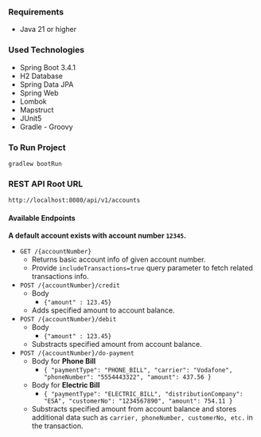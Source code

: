 ### Requirements

- Java 21 or higher

### Used Technologies

- Spring Boot 3.4.1
- H2 Database
- Spring Data JPA
- Spring Web
- Lombok
- Mapstruct
- JUnit5
- Gradle - Groovy

### To Run Project

`gradlew bootRun`

### REST API Root URL

`http://localhost:8080/api/v1/accounts`

#### Available Endpoints

**A default account exists with account number `12345`.**

- `GET /{accountNumber}`
    - Returns basic account info of given account number.
    - Provide `includeTransactions=true` query parameter to fetch related transactions info.
- `POST /{accountNumber}/credit`
    - Body
        - `{"amount" : 123.45}`
    - Adds specified amount to account balance.
- `POST /{accountNumber}/debit`
    - Body
        - `{"amount" : 123.45}`
    - Substracts specified amount from account balance.
- `POST /{accountNumber}/do-payment`
    - Body for **Phone Bill**
        - `{ "paymentType": "PHONE_BILL", "carrier": "Vodafone", "phoneNumber": "5554443322", "amount": 437.56 }`
    - Body for **Electric Bill**
        - `{ "paymentType": "ELECTRIC_BILL", "distributionCompany": "ESA", "customerNo": "1234567890", "amount": 754.11 }`
    - Substracts specified amount from account balance and stores additional data such as `carrier, phoneNumber, customerNo, etc.` in the transaction.